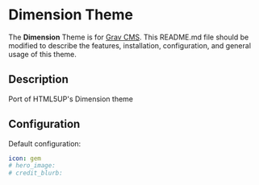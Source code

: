 # Dimension Theme

The **Dimension** Theme is for [Grav CMS](http://github.com/getgrav/grav).  This README.md file should be modified to describe the features, installation, configuration, and general usage of this theme.

## Description

Port of HTML5UP&#039;s Dimension theme

## Configuration

Default configuration:

```yaml
icon: gem
# hero_image:
# credit_blurb: 
```
